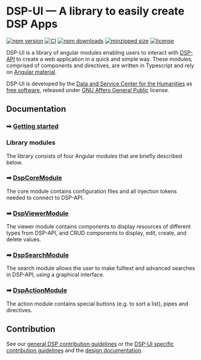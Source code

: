 # DSP-UI &mdash; A library to easily create DSP Apps

[![npm version](https://badge.fury.io/js/%40dasch-swiss%2Fdsp-ui.svg)](https://www.npmjs.com/package/@dasch-swiss/dsp-ui)
[![CI](https://github.com/dasch-swiss/dsp-ui-lib/workflows/CI/badge.svg)](https://github.com/dasch-swiss/dsp-ui-lib/actions?query=workflow%3ACI)
[![npm downloads](https://img.shields.io/npm/dt/@dasch-swiss/dsp-ui.svg?style=flat)](https://www.npmjs.com/package/@dasch-swiss/dsp-ui)
[![minzipped size](https://img.shields.io/bundlephobia/minzip/@dasch-swiss/dsp-ui.svg?style=flat)](https://www.npmjs.com/package/@dasch-swiss/dsp-ui)
[![license](https://img.shields.io/npm/l/@dasch-swiss/dsp-ui.svg?style=flat)](https://github.com/dasch-swiss/dsp-ui-lib/blob/main/LICENSE)

<!-- This is the demo and developing environment for the [DSP-UI library (@dasch-swiss/dsp-ui)](https://www.npmjs.com/package/@dasch-swiss/dsp-ui). -->

DSP-UI is a library of angular modules enabling users to interact with [DSP-API](https://docs.dasch.swiss/developers/knora/api-reference/) to create a web application in a quick and simple way. These modules, comprised of components and directives, are written in Typescript and rely on [Angular material](https://material.angular.io).

DSP-UI is developed by the [Data and Service Center for the Humanities](https://dasch.swiss) as [free software](http://www.gnu.org/philosophy/free-sw.en.html),
released under [GNU Affero General Public](http://www.gnu.org/licenses/agpl-3.0.en.html) license.

## Documentation

### ➡ [Getting started](https://dasch-swiss.github.io/dsp-ui-lib/how-to-use/getting-started/)

### Library modules

The library consists of four Angular modules that are briefly described below.

### ➡ [DspCoreModule](https://dasch-swiss.github.io/dsp-ui-lib/how-to-use/core/)

The core module contains configuration files and all injection tokens needed to connect to DSP-API.

### ➡ [DspViewerModule](https://dasch-swiss.github.io/dsp-ui-lib/how-to-use/viewer/)

The viewer module contains components to display resources of different types from DSP-API, and CRUD components to display, edit, create, and delete values.

### ➡ [DspSearchModule](https://dasch-swiss.github.io/dsp-ui-lib/how-to-use/search/)

The search module allows the user to make fulltext and advanced searches in DSP-API,
using a graphical interface.

### ➡ [DspActionModule](https://dasch-swiss.github.io/dsp-ui-lib/how-to-use/action/)

The action module contains special buttons (e.g. to sort a list), pipes and directives.

## Contribution

See our [general DSP contribution guidelines](https://docs.dasch.swiss/developers/dsp/contribution/) or the [DSP-UI specific contribution guidelines](https://dasch-swiss.github.io/dsp-ui/how-to-contribute/contribution/) and the [design documentation](https://dasch-swiss.github.io/dsp-ui/how-to-contribute/design-documentation/).
